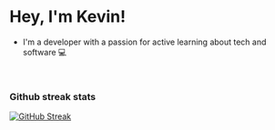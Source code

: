 
# Hey, I'm Kevin!

- I'm a developer with a passion for active learning about tech and software 💻 

‎ 
‎ 

### Github streak stats
[![GitHub Streak](https://streak-stats.demolab.com/?user=underdough&theme=black_ice&mode=weekly)](https://git.io/streak-stats)

